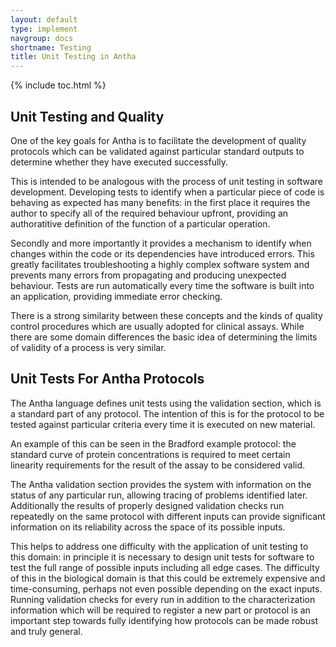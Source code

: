 ```yaml
---
layout: default
type: implement
navgroup: docs
shortname: Testing
title: Unit Testing in Antha
---
```

{% include toc.html %}

## Unit Testing and Quality

One of the key goals for Antha is to facilitate the development of quality protocols
which can be validated against particular standard outputs to determine whether they
have executed successfully. 

This is intended to be analogous with the process of unit testing in software development. 
Developing tests to identify when a particular piece of code is behaving as expected has
many benefits: in the first place it requires the author to specify all of the required
behaviour upfront, providing an authoratitive definition of the function of a particular
operation. 

Secondly and more importantly it provides a mechanism to identify when changes within the
code or its dependencies have introduced errors. This greatly facilitates troubleshooting
a highly complex software system and prevents many errors from propagating and producing
unexpected behaviour. Tests are run automatically every time the software is built into
an application, providing immediate error checking.

There is a strong similarity between these concepts and the kinds of quality control 
procedures which are usually adopted for clinical assays. While there are some domain
differences the basic idea of determining the limits of validity of a process is very similar.

## Unit Tests For Antha Protocols

The Antha language defines unit tests using the validation section, which is a standard
part of any protocol. The intention of this is for the protocol to be tested against
particular criteria every time it is executed on new material. 

An example of this can be seen in the Bradford example protocol: the standard curve of 
protein concentrations is required to meet certain linearity requirements for the 
result of the assay to be considered valid. 

The Antha validation section provides the system with information on the status of 
any particular run, allowing tracing of problems identified later. Additionally the
results of properly designed validation checks run repeatedly on the same protocol
with different inputs can provide significant information on its reliability across
the space of its possible inputs. 

This helps to address one difficulty with the application of unit testing to this
domain: in principle it is necessary to design unit tests for software to test the
full range of possible inputs including all edge cases. The difficulty of this in 
the biological domain is that this could be extremely expensive and time-consuming,
perhaps not even possible depending on the exact inputs. Running validation checks
for every run in addition to the characterization information which will be required
to register a new part or protocol is an important step towards fully identifying
how protocols can be made robust and truly general.

